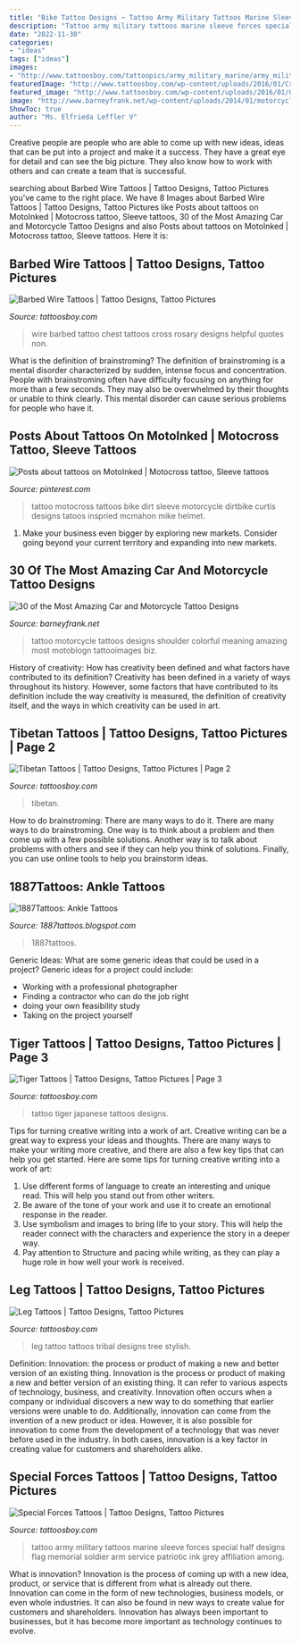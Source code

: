 ```yaml
---
title: "Bike Tattoo Designs ~ Tattoo Army Military Tattoos Marine Sleeve Forces Special Half Designs Flag Memorial Soldier Arm Service Patriotic Ink Grey Affiliation Among"
description: "Tattoo army military tattoos marine sleeve forces special half designs flag memorial soldier arm service patriotic ink grey affiliation among"
date: "2022-11-30"
categories:
- "ideas"
tags: ["ideas"]
images:
- "http://www.tattoosboy.com/tattoopics/army_military_marine/army_military_marine_tattoo_12.jpg"
featuredImage: "http://www.tattoosboy.com/wp-content/uploads/2016/01/Cross-And-Barbed-Wire-Tattoo-On-Chest-TB136.jpg"
featured_image: "http://www.tattoosboy.com/wp-content/uploads/2016/01/Cross-And-Barbed-Wire-Tattoo-On-Chest-TB136.jpg"
image: "http://www.barneyfrank.net/wp-content/uploads/2014/01/motorcycle_pin_up_girl_tattoo__by_xorn01-d5cju0r.jpg"
ShowToc: true
author: "Ms. Elfrieda Leffler V"
---
```



Creative people are people who are able to come up with new ideas, ideas that can be put into a project and make it a success. They have a great eye for detail and can see the big picture. They also know how to work with others and can create a team that is successful.

	

		
searching about Barbed Wire Tattoos | Tattoo Designs, Tattoo Pictures you've came to the right place. We have 8 Images about Barbed Wire Tattoos | Tattoo Designs, Tattoo Pictures like Posts about tattoos on MotoInked | Motocross tattoo, Sleeve tattoos, 30 of the Most Amazing Car and Motorcycle Tattoo Designs and also Posts about tattoos on MotoInked | Motocross tattoo, Sleeve tattoos. Here it is:
		
    
## Barbed Wire Tattoos | Tattoo Designs, Tattoo Pictures

<img loading=lazy src="http://www.tattoosboy.com/wp-content/uploads/2016/01/Cross-And-Barbed-Wire-Tattoo-On-Chest-TB136.jpg" onerror="this.onerror=null;this.src='https://tse3.mm.bing.net/th?id=OIP.AaVRuU3ITSu22QFfnOBHYwHaJ4&amp;pid=15.1';" alt="Barbed Wire Tattoos | Tattoo Designs, Tattoo Pictures">

_Source: tattoosboy.com_

>wire barbed tattoo chest tattoos cross rosary designs helpful quotes non. 

	

What is the definition of brainstroming?
The definition of brainstroming is a mental disorder characterized by sudden, intense focus and concentration. People with brainstroming often have difficulty focusing on anything for more than a few seconds. They may also be overwhelmed by their thoughts or unable to think clearly. This mental disorder can cause serious problems for people who have it.

    
## Posts About Tattoos On MotoInked | Motocross Tattoo, Sleeve Tattoos

<img loading=lazy src="https://i.pinimg.com/736x/33/11/ce/3311ce9b437a2858706a31a47493b92f--motocross-tattoo-tattoo-bike.jpg" onerror="this.onerror=null;this.src='https://tse3.mm.bing.net/th?id=OIP.3K63vxUUdYVnDop8oR3piwHaMy&amp;pid=15.1';" alt="Posts about tattoos on MotoInked | Motocross tattoo, Sleeve tattoos">

_Source: pinterest.com_

>tattoo motocross tattoos bike dirt sleeve motorcycle dirtbike curtis designs tatoos inspried mcmahon mike helmet. 

	

1. Make your business even bigger by exploring new markets. Consider going beyond your current territory and expanding into new markets.

    
## 30 Of The Most Amazing Car And Motorcycle Tattoo Designs

<img loading=lazy src="http://www.barneyfrank.net/wp-content/uploads/2014/01/motorcycle_pin_up_girl_tattoo__by_xorn01-d5cju0r.jpg" onerror="this.onerror=null;this.src='https://tse2.mm.bing.net/th?id=OIP.8spgtxhR-S8SquZpyiiyEwHaL7&amp;pid=15.1';" alt="30 of the Most Amazing Car and Motorcycle Tattoo Designs">

_Source: barneyfrank.net_

>tattoo motorcycle tattoos designs shoulder colorful meaning amazing most motoblogn tattooimages biz. 

	

History of creativity: How has creativity been defined and what factors have contributed to its definition?
Creativity has been defined in a variety of ways throughout its history. However, some factors that have contributed to its definition include the way creativity is measured, the definition of creativity itself, and the ways in which creativity can be used in art.

    
## Tibetan Tattoos | Tattoo Designs, Tattoo Pictures | Page 2

<img loading=lazy src="http://www.tattoosboy.com/wp-content/uploads/2016/03/Tibetan-dotwork-Tattoo-On-Leg-TB120.jpg" onerror="this.onerror=null;this.src='https://tse1.mm.bing.net/th?id=OIP.ZudS0M0Z3PLpO_2dpHrzHAHaMG&amp;pid=15.1';" alt="Tibetan Tattoos | Tattoo Designs, Tattoo Pictures | Page 2">

_Source: tattoosboy.com_

>tibetan. 

	

How to do brainstroming: There are many ways to do it.
There are many ways to do brainstroming. One way is to think about a problem and then come up with a few possible solutions. Another way is to talk about problems with others and see if they can help you think of solutions. Finally, you can use online tools to help you brainstorm ideas.

    
## 1887Tattoos: Ankle Tattoos

<img loading=lazy src="https://2.bp.blogspot.com/-w_rUl1j9lTo/UPhav2AKD0I/AAAAAAAAIiM/39f8OGzK17E/s1600/Butterfly-Tattoo-Design-for-Teens-Ankle.jpg" onerror="this.onerror=null;this.src='https://tse3.mm.bing.net/th?id=OIP.M1ADQ2iBSYYN-M5dEM3PiwHaJ3&amp;pid=15.1';" alt="1887Tattoos: Ankle Tattoos">

_Source: 1887tattoos.blogspot.com_

>1887tattoos. 

	

Generic Ideas: What are some generic ideas that could be used in a project?
Generic ideas for a project could include: 
- Working with a professional photographer 
- Finding a contractor who can do the job right 
- doing your own feasibility study 
- Taking on the project yourself

    
## Tiger Tattoos | Tattoo Designs, Tattoo Pictures | Page 3

<img loading=lazy src="http://www.tattoosboy.com/wp-content/uploads/2016/04/Tiger-Tattoo-On-Full-Back-4-TB1083.jpg" onerror="this.onerror=null;this.src='https://tse1.mm.bing.net/th?id=OIP.a_otJTmXrJAOIJLE4RkRnQHaKK&amp;pid=15.1';" alt="Tiger Tattoos | Tattoo Designs, Tattoo Pictures | Page 3">

_Source: tattoosboy.com_

>tattoo tiger japanese tattoos designs. 

	

Tips for turning creative writing into a work of art.
Creative writing can be a great way to express your ideas and thoughts. There are many ways to make your writing more creative, and there are also a few key tips that can help you get started. Here are some tips for turning creative writing into a work of art:
1. Use different forms of language to create an interesting and unique read. This will help you stand out from other writers.
2. Be aware of the tone of your work and use it to create an emotional response in the reader.
3. Use symbolism and images to bring life to your story. This will help the reader connect with the characters and experience the story in a deeper way.
4. Pay attention to Structure and pacing while writing, as they can play a huge role in how well your work is received.

    
## Leg Tattoos | Tattoo Designs, Tattoo Pictures

<img loading=lazy src="http://www.tattoosboy.com/wp-content/uploads/2016/04/Stylish-Tribal-Tattoo-On-Leg-TB12144.jpg" onerror="this.onerror=null;this.src='https://tse4.mm.bing.net/th?id=OIP.9Dd-HB5UBVf1V_UGSRAyWwHaJ4&amp;pid=15.1';" alt="Leg Tattoos | Tattoo Designs, Tattoo Pictures">

_Source: tattoosboy.com_

>leg tattoo tattoos tribal designs tree stylish. 

	

Definition: Innovation: the process or product of making a new and better version of an existing thing.
Innovation is the process or product of making a new and better version of an existing thing. It can refer to various aspects of technology, business, and creativity. Innovation often occurs when a company or individual discovers a new way to do something that earlier versions were unable to do. Additionally, innovation can come from the invention of a new product or idea. However, it is also possible for innovation to come from the development of a technology that was never before used in the industry. In both cases, innovation is a key factor in creating value for customers and shareholders alike.

    
## Special Forces Tattoos | Tattoo Designs, Tattoo Pictures

<img loading=lazy src="http://www.tattoosboy.com/tattoopics/army_military_marine/army_military_marine_tattoo_12.jpg" onerror="this.onerror=null;this.src='https://tse1.mm.bing.net/th?id=OIP.q2Iomw4CY8I_8jjClWtKHQHaJ4&amp;pid=15.1';" alt="Special Forces Tattoos | Tattoo Designs, Tattoo Pictures">

_Source: tattoosboy.com_

>tattoo army military tattoos marine sleeve forces special half designs flag memorial soldier arm service patriotic ink grey affiliation among. 

	

What is innovation?
Innovation is the process of coming up with a new idea, product, or service that is different from what is already out there. Innovation can come in the form of new technologies, business models, or even whole industries. It can also be found in new ways to create value for customers and shareholders. Innovation has always been important to businesses, but it has become more important as technology continues to evolve.

